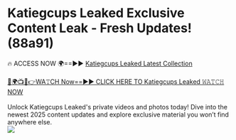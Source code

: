 # Katiegcups Leaked Exclusive Content Leak - Fresh Updates! (88a91)

🔥 ACCESS NOW 🌍==►► <a href="https://tinyurl.com/kvy9nzfs" rel="nofollow">Katiegcups Leaked Latest Collection</a>
<br><br>
[🔴🌍📺📱👉WA𝚃CH Now==►► CLICK HERE TO Katiegcups Leaked 𝚆𝙰𝚃𝙲𝙷 NOW](https://tinyurl.com/kvy9nzfs)
<br><br>
Unlock Katiegcups Leaked's private videos and photos today! Dive into the newest 2025 content updates and explore exclusive material you won’t find anywhere else.
<br>
<a href="https://tinyurl.com/kvy9nzfs" rel="nofollow" data-target="animated-image.originalLink"><img src="https://camo.githubusercontent.com/8a4f000d20f83aca3bf7ec5f350d767afa0574a8a352519fd8cfa583a6f93a33/68747470733a2f2f692e696d6775722e636f6d2f644a486b345a712e676966" data-canonical-src="https://i.imgur.com/dJHk4Zq.gif" style="max-width: 100%; display: inline-block;" data-target="animated-image.originalImage"></a>
<br>
